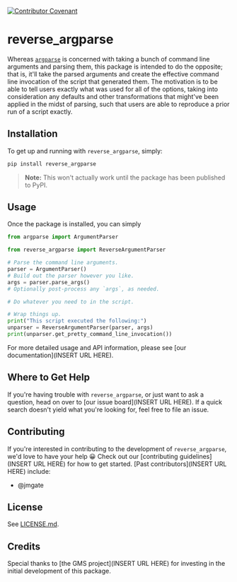 [![Contributor Covenant](https://img.shields.io/badge/Contributor%20Covenant-2.1-4baaaa.svg)](CODE_OF_CONDUCT.md)

# reverse_argparse

Whereas [`argparse`](https://docs.python.org/3/library/argparse.html) is
concerned with taking a bunch of command line arguments and parsing them, this
package is intended to do the opposite; that is, it'll take the parsed
arguments and create the effective command line invocation of the script that
generated them.  The motivation is to be able to tell users exactly what was
used for all of the options, taking into consideration any defaults and other
transformations that might've been applied in the midst of parsing, such that
users are able to reproduce a prior run of a script exactly.

## Installation

To get up and running with `reverse_argparse`, simply:
```bash
pip install reverse_argparse
```

> **Note:**  This won't actually work until the package has been published to
> PyPI.

## Usage

Once the package is installed, you can simply
```python
from argparse import ArgumentParser

from reverse_argparse import ReverseArgumentParser

# Parse the command line arguments.
parser = ArgumentParser()
# Build out the parser however you like.
args = parser.parse_args()
# Optionally post-process any `args`, as needed.

# Do whatever you need to in the script.

# Wrap things up.
print("This script executed the following:")
unparser = ReverseArgumentParser(parser, args)
print(unparser.get_pretty_command_line_invocation())
```

For more detailed usage and API information, please see [our
documentation](INSERT URL HERE).

## Where to Get Help

If you're having trouble with `reverse_argparse`, or just want to ask a
question, head on over to [our issue board](INSERT URL HERE).  If a quick
search doesn't yield what you're looking for, feel free to file an issue.

## Contributing

If you're interested in contributing to the development of `reverse_argparse`,
we'd love to have your help :grinning:  Check out our [contributing
guidelines](INSERT URL HERE) for how to get started.  [Past
contributors](INSERT URL HERE) include:
* @jmgate

## License

See [LICENSE.md](https://github.com/sandialabs/reverse_argparse/blob/master/LICENSE.md).

## Credits

Special thanks to [the GMS project](INSERT URL HERE) for investing in the
initial development of this package.
